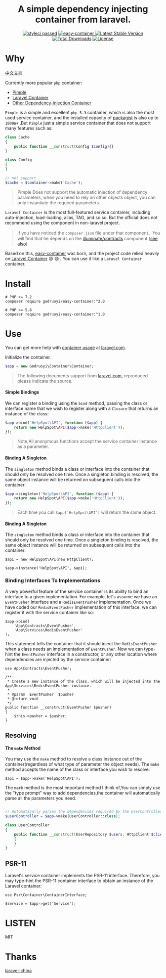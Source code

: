 <h1 align="center">A simple dependency injecting container from laravel.</h1>

<p align="center">
    <a href="https://github.com/godruoyi/easy-container"><img src="https://github.com/godruoyi/easy-container/actions/workflows/php.yml/badge.svg?branch=master" alt="styleci passed"></a>
    <a href="https://codecov.io/gh/godruoyi/easy-container" > <img src="https://codecov.io/gh/godruoyi/easy-container/branch/master/graph/badge.svg?token=HRXgEPs8ql" alt="easy-container"/> </a>
    <a href="https://packagist.org/packages/godruoyi/easy-container"><img src="https://poser.pugx.org/godruoyi/easy-container/v/stable.svg" alt="Latest Stable Version"></a>
    <a href="https://packagist.org/packages/godruoyi/easy-container"><img src="https://poser.pugx.org/godruoyi/easy-container/downloads" alt="Total Downloads"></a>
    <a href="https://packagist.org/packages/godruoyi/easy-container"><img src="https://poser.pugx.org/godruoyi/easy-container/license" alt="License"></a>
</p>

# Why

[中文文档](https://github.com/godruoyi/easy-container/blob/master/README_zh-CN.md)

Currently more popular `php` container:

 - [Pimple](https://pimple.symfony.com/)
 - [Laravel Container](https://github.com/illuminate/container)
 - [Other Dependency-injection Container](https://github.com/ziadoz/awesome-php#dependency-injection)

`Pimple` is a simple and excellent `php 5.3` container, which is also the most used service container, and the installed capacity of [packagist](https://packagist.org/packages/pimple/pimple) is also up to `1000W+` .But `Pimple` just a simple service container that does not support many features such as:

```php
class Cache
{
    public function __construct(Config $config){}
}

class Config
{
}

// not support
$cache = $container->make('Cache');
```

> Pimple Does not support the automatic injection of dependency parameters, when you need to rely on other objects object, you can only instantiate the required parameters.

`Laravel Container` is the most full-featured service container, including auto-injection, load-loading, alias, TAG, and so so. But the official does not recommend using the component in non-laravel project.

> If you have noticed the `composer.json` file under that component，You will find that he depends on the [illuminate/contracts](https://github.com/illuminate/contracts) component.([see also](https://github.com/laravel/framework/issues/21435))

Based on this, [easy-container](https://github.com/godruoyi/easy-container) was born, and the project code relied heavily on [Laravel Container](https://github.com/illuminate/container) :smile: :smile: . You can use it like a `Laravel Container` container.

# Install
 
```shell
# PHP >= 7.2
composer require godruoyi/easy-container:^2.0

# PHP >= 5.6
composer require godruoyi/easy-container:^1.0
```

# Use

You can get more help with [container usage](https://laravel.com/docs/5.5/container) at [laravel.com](https://laravel.com).

Initialize the container.

```php
$app = new Godruoyi\Container\Container;
```

> The following documents support from [laravel.com](https://laravel.com/docs/5.5/container), reproduced please indicate the source.

#### Simple Bindings

We can register a binding using the `bind` method, passing the class or interface name that we wish to register along with a `Closure` that returns an instance of the class:

```php
$app->bind('HelpSpot\API', function ($app) {
    return new HelpSpot\API($app->make('HttpClient'));
});
```

> Note,All anonymous functions accept the service container instance as a parameter.

#### Binding A Singleton

The `singleton` method binds a class or interface into the container that should only be resolved one time. Once a singleton binding is resolved, the same object instance will be returned on subsequent calls into the container:

```php
$app->singleton('HelpSpot\API', function ($app) {
    return new HelpSpot\API($app->make('HttpClient'));
});
```

> Each time you call `$app['HelpSpot\API']` will return the same object.

#### Binding A Singleton

The `singleton` method binds a class or interface into the container that should only be resolved one time. Once a singleton binding is resolved, the same object instance will be returned on subsequent calls into the container:

    $api = new HelpSpot\API(new HttpClient);

    $app->instance('HelpSpot\API', $api);

### Binding Interfaces To Implementations

A very powerful feature of the service container is its ability to bind an interface to a given implementation. For example, let's assume we have an `EventPusher` interface and a `RedisEventPusher` implementation. Once we have coded our `RedisEventPusher` implementation of this interface, we can register it with the service container like so:

    $app->bind(
        'App\Contracts\EventPusher',
        'App\Services\RedisEventPusher'
    );

This statement tells the container that it should inject the `RedisEventPusher` when a class needs an implementation of `EventPusher`. Now we can type-hint the `EventPusher` interface in a constructor, or any other location where dependencies are injected by the service container:

    use App\Contracts\EventPusher;

    /**
     * Create a new instance of the class, which will be injected into the App\Services\RedisEventPusher instance.
     *
     * @param  EventPusher  $pusher
     * @return void
     */
    public function __construct(EventPusher $pusher)
    {
        $this->pusher = $pusher;
    }

## Resolving

#### The `make` Method

You may use the `make` method to resolve a class instance out of the container(regardless of what type of parameter the object needs). The `make` method accepts the name of the class or interface you wish to resolve:

    $api = $app->make('HelpSpot\API');

The `mark` method is the most important method I think of,You can simply use the "type prompt" way to add dependencies,the container will automatically parse all the parameters you need.

```php

// Automatically parses the dependencies required by the UserController constructor
$userController = $app->make(UserController::class);

class UserController
{
    public function __construct(UserRepository $users, HttpClient $client, $other = 'default')
    {
    }
}

```

## PSR-11

Laravel's service container implements the PSR-11 interface. Therefore, you may type-hint the PSR-11 container interface to obtain an instance of the Laravel container:

    use Psr\Container\ContainerInterface;

    $service = $app->get('Service');

# LISTEN

MIT

# Thanks

[laravel-china](https://laravel.com)
